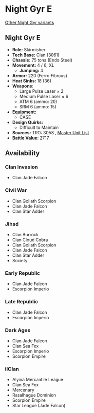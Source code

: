 # Night Gyr E 

[Other Night Gyr variants](../night_gyr.md) 

## Night Gyr E 

- **Role:** Skirmisher 
- **Tech Base:** Clan (3061) 
- **Chassis:** 75 tons (Endo Steel) 
- **Movement:** 4 / 6, XL 
  - **Jumping:** 4 
- **Armor:** 220 (Ferro Fibrous) 
- **Heat Sinks:** 18 (36) 
- **Weapons:** 
  - Large Pulse Laser × 2 
  - Medium Pulse Laser × 6 
  - ATM 6 (ammo: 20) 
  - SRM 6 (ammo: 15) 
- **Equipment:** 
  - CASE 
- **Design Quirks:** 
  - Difficult to Maintain 
- **Sources:** TRO: 3058 , [Master Unit List](http://masterunitlist.info/Unit/Details/2267) 
- **Battle Value:** 2717 

## Availability 

### Clan Invasion 

- Clan Jade Falcon 

### Civil War 

- Clan Goliath Scorpion 
- Clan Jade Falcon 
- Clan Star Adder 

### Jihad 

- Clan Burrock 
- Clan Cloud Cobra 
- Clan Goliath Scorpion 
- Clan Jade Falcon 
- Clan Star Adder 
- Society 

### Early Republic 

- Clan Jade Falcon 
- Escorpión Imperio 

### Late Republic 

- Clan Jade Falcon 
- Escorpión Imperio 

### Dark Ages 

- Clan Jade Falcon 
- Clan Sea Fox 
- Escorpión Imperio 
- Scorpion Empire 

### ilClan 

- Alyina Mercantile League 
- Clan Sea Fox 
- Mercenary 
- Rasalhague Dominion 
- Scorpion Empire 
- Star League (Jade Falcon) 

